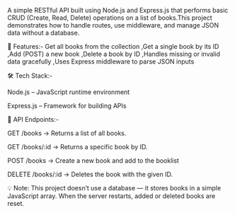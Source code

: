 A simple RESTful API built using Node.js and Express.js that performs basic CRUD (Create, Read, Delete) operations on a list of books.This project demonstrates how to handle routes, use middleware, and manage JSON data without a database.


🚀 Features:-
  Get all books from the collection
  ,Get a single book by its ID
  ,Add (POST) a new book
  ,Delete a book by ID
  ,Handles missing or invalid data gracefully
  ,Uses Express middleware to parse JSON inputs


  🛠️ Tech Stack:-
  
Node.js – JavaScript runtime environment

Express.js – Framework for building APIs




📡 API Endpoints:-

GET /books
→ Returns a list of all books.

GET /books/:id
→ Returns a specific book by ID.

POST /books
→ Create a new book and add to the booklist

DELETE /books/:id
→ Deletes the book with the given ID.


💡 Note:
      This project doesn’t use a database — it stores books in a simple JavaScript array.
      When the server restarts, added or deleted books are reset.
